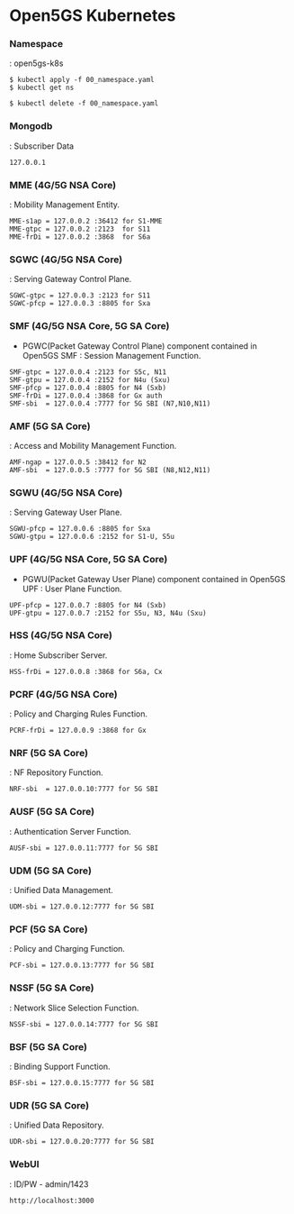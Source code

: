 # Open5GS Kubernetes

### Namespace
: open5gs-k8s
```
$ kubectl apply -f 00_namespace.yaml
$ kubectl get ns

$ kubectl delete -f 00_namespace.yaml
```

### Mongodb
: Subscriber Data
```
127.0.0.1
```

### MME (4G/5G NSA Core)
: Mobility Management Entity.
```
MME-s1ap = 127.0.0.2 :36412 for S1-MME
MME-gtpc = 127.0.0.2 :2123  for S11
MME-frDi = 127.0.0.2 :3868  for S6a
```

### SGWC (4G/5G NSA Core)
: Serving Gateway Control Plane.
```
SGWC-gtpc = 127.0.0.3 :2123 for S11
SGWC-pfcp = 127.0.0.3 :8805 for Sxa
```

### SMF (4G/5G NSA Core, 5G SA Core)
- PGWC(Packet Gateway Control Plane) component contained in Open5GS SMF
: Session Management Function.
```
SMF-gtpc = 127.0.0.4 :2123 for S5c, N11
SMF-gtpu = 127.0.0.4 :2152 for N4u (Sxu)
SMF-pfcp = 127.0.0.4 :8805 for N4 (Sxb)
SMF-frDi = 127.0.0.4 :3868 for Gx auth
SMF-sbi  = 127.0.0.4 :7777 for 5G SBI (N7,N10,N11)
```

### AMF (5G SA Core)
: Access and Mobility Management Function.
```
AMF-ngap = 127.0.0.5 :38412 for N2
AMF-sbi  = 127.0.0.5 :7777 for 5G SBI (N8,N12,N11)
```

### SGWU (4G/5G NSA Core)
: Serving Gateway User Plane.
```
SGWU-pfcp = 127.0.0.6 :8805 for Sxa
SGWU-gtpu = 127.0.0.6 :2152 for S1-U, S5u
```

### UPF (4G/5G NSA Core, 5G SA Core)
- PGWU(Packet Gateway User Plane) component contained in Open5GS UPF
: User Plane Function.
```
UPF-pfcp = 127.0.0.7 :8805 for N4 (Sxb)
UPF-gtpu = 127.0.0.7 :2152 for S5u, N3, N4u (Sxu)
```

### HSS (4G/5G NSA Core)
: Home Subscriber Server.
```
HSS-frDi = 127.0.0.8 :3868 for S6a, Cx
```

### PCRF (4G/5G NSA Core)
: Policy and Charging Rules Function.
```
PCRF-frDi = 127.0.0.9 :3868 for Gx
```

### NRF (5G SA Core)
: NF Repository Function.
```
NRF-sbi  = 127.0.0.10:7777 for 5G SBI
```

### AUSF (5G SA Core)
: Authentication Server Function.
```
AUSF-sbi = 127.0.0.11:7777 for 5G SBI
```

### UDM (5G SA Core)
: Unified Data Management.
```
UDM-sbi = 127.0.0.12:7777 for 5G SBI
```

### PCF (5G SA Core)
: Policy and Charging Function.
```
PCF-sbi = 127.0.0.13:7777 for 5G SBI
```

### NSSF (5G SA Core)
: Network Slice Selection Function.
```
NSSF-sbi = 127.0.0.14:7777 for 5G SBI
```

### BSF (5G SA Core)
: Binding Support Function.
```
BSF-sbi = 127.0.0.15:7777 for 5G SBI
```

### UDR (5G SA Core)
: Unified Data Repository.
```
UDR-sbi = 127.0.0.20:7777 for 5G SBI
```

### WebUI
: ID/PW - admin/1423
```
http://localhost:3000
```
